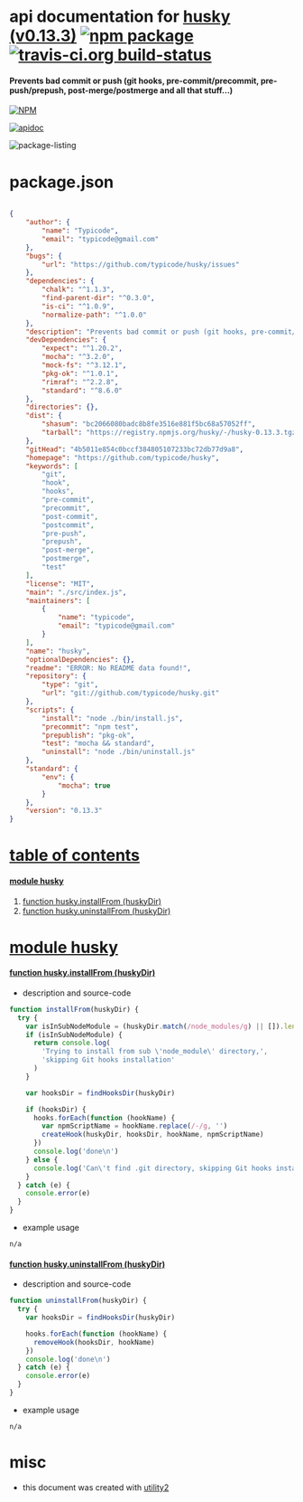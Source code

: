 # api documentation for  [husky (v0.13.3)](https://github.com/typicode/husky)  [![npm package](https://img.shields.io/npm/v/npmdoc-husky.svg?style=flat-square)](https://www.npmjs.org/package/npmdoc-husky) [![travis-ci.org build-status](https://api.travis-ci.org/npmdoc/node-npmdoc-husky.svg)](https://travis-ci.org/npmdoc/node-npmdoc-husky)
#### Prevents bad commit or push (git hooks, pre-commit/precommit, pre-push/prepush, post-merge/postmerge and all that stuff...)

[![NPM](https://nodei.co/npm/husky.png?downloads=true)](https://www.npmjs.com/package/husky)

[![apidoc](https://npmdoc.github.io/node-npmdoc-husky/build/screen-capture.buildNpmdoc.browser._2Fhome_2Ftravis_2Fbuild_2Fnpmdoc_2Fnode-npmdoc-husky_2Ftmp_2Fbuild_2Fapidoc.html.png)](https://npmdoc.github.io/node-npmdoc-husky/build..beta..travis-ci.org/apidoc.html)

![package-listing](https://npmdoc.github.io/node-npmdoc-husky/build/screen-capture.npmPackageListing.svg)



# package.json

```json

{
    "author": {
        "name": "Typicode",
        "email": "typicode@gmail.com"
    },
    "bugs": {
        "url": "https://github.com/typicode/husky/issues"
    },
    "dependencies": {
        "chalk": "^1.1.3",
        "find-parent-dir": "^0.3.0",
        "is-ci": "^1.0.9",
        "normalize-path": "^1.0.0"
    },
    "description": "Prevents bad commit or push (git hooks, pre-commit/precommit, pre-push/prepush, post-merge/postmerge and all that stuff...)",
    "devDependencies": {
        "expect": "^1.20.2",
        "mocha": "^3.2.0",
        "mock-fs": "^3.12.1",
        "pkg-ok": "^1.0.1",
        "rimraf": "^2.2.8",
        "standard": "^8.6.0"
    },
    "directories": {},
    "dist": {
        "shasum": "bc2066080badc8b8fe3516e881f5bc68a57052ff",
        "tarball": "https://registry.npmjs.org/husky/-/husky-0.13.3.tgz"
    },
    "gitHead": "4b5011e854c0bccf384805107233bc72db77d9a8",
    "homepage": "https://github.com/typicode/husky",
    "keywords": [
        "git",
        "hook",
        "hooks",
        "pre-commit",
        "precommit",
        "post-commit",
        "postcommit",
        "pre-push",
        "prepush",
        "post-merge",
        "postmerge",
        "test"
    ],
    "license": "MIT",
    "main": "./src/index.js",
    "maintainers": [
        {
            "name": "typicode",
            "email": "typicode@gmail.com"
        }
    ],
    "name": "husky",
    "optionalDependencies": {},
    "readme": "ERROR: No README data found!",
    "repository": {
        "type": "git",
        "url": "git://github.com/typicode/husky.git"
    },
    "scripts": {
        "install": "node ./bin/install.js",
        "precommit": "npm test",
        "prepublish": "pkg-ok",
        "test": "mocha && standard",
        "uninstall": "node ./bin/uninstall.js"
    },
    "standard": {
        "env": {
            "mocha": true
        }
    },
    "version": "0.13.3"
}
```



# <a name="apidoc.tableOfContents"></a>[table of contents](#apidoc.tableOfContents)

#### [module husky](#apidoc.module.husky)
1.  [function <span class="apidocSignatureSpan">husky.</span>installFrom (huskyDir)](#apidoc.element.husky.installFrom)
1.  [function <span class="apidocSignatureSpan">husky.</span>uninstallFrom (huskyDir)](#apidoc.element.husky.uninstallFrom)



# <a name="apidoc.module.husky"></a>[module husky](#apidoc.module.husky)

#### <a name="apidoc.element.husky.installFrom"></a>[function <span class="apidocSignatureSpan">husky.</span>installFrom (huskyDir)](#apidoc.element.husky.installFrom)
- description and source-code
```javascript
function installFrom(huskyDir) {
  try {
    var isInSubNodeModule = (huskyDir.match(/node_modules/g) || []).length > 1
    if (isInSubNodeModule) {
      return console.log(
        'Trying to install from sub \'node_module\' directory,',
        'skipping Git hooks installation'
      )
    }

    var hooksDir = findHooksDir(huskyDir)

    if (hooksDir) {
      hooks.forEach(function (hookName) {
        var npmScriptName = hookName.replace(/-/g, '')
        createHook(huskyDir, hooksDir, hookName, npmScriptName)
      })
      console.log('done\n')
    } else {
      console.log('Can\'t find .git directory, skipping Git hooks installation')
    }
  } catch (e) {
    console.error(e)
  }
}
```
- example usage
```shell
n/a
```

#### <a name="apidoc.element.husky.uninstallFrom"></a>[function <span class="apidocSignatureSpan">husky.</span>uninstallFrom (huskyDir)](#apidoc.element.husky.uninstallFrom)
- description and source-code
```javascript
function uninstallFrom(huskyDir) {
  try {
    var hooksDir = findHooksDir(huskyDir)

    hooks.forEach(function (hookName) {
      removeHook(hooksDir, hookName)
    })
    console.log('done\n')
  } catch (e) {
    console.error(e)
  }
}
```
- example usage
```shell
n/a
```



# misc
- this document was created with [utility2](https://github.com/kaizhu256/node-utility2)
